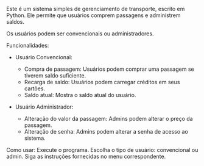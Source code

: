 Este é um sistema simples de gerenciamento de transporte, escrito em Python. 
Ele permite que usuários comprem passagens e administrem saldos. 

Os usuários podem ser convencionais ou administradores.

Funcionalidades:

- Usuário Convencional:
  - Compra de passagem: Usuários podem comprar uma passagem se tiverem saldo suficiente.
  - Recarga de saldo: Usuários podem carregar créditos em seus cartões.
  - Saldo atual: Mostra o saldo atual do usuário.
 
 - Usuário Administrador:
   - Alteração do valor da passagem: Admins podem alterar o preço da passagem.
   - Alteração de senha: Admins podem alterar a senha de acesso ao sistema.

Como usar:
Execute o programa.
Escolha o tipo de usuário: convencional ou admin.
Siga as instruções fornecidas no menu correspondente.
